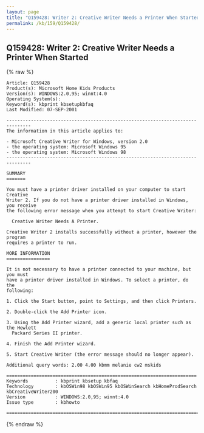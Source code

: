 ```yaml
---
layout: page
title: "Q159428: Writer 2: Creative Writer Needs a Printer When Started"
permalink: /kb/159/Q159428/
---
```


## Q159428: Writer 2: Creative Writer Needs a Printer When Started

{% raw %}

	Article: Q159428
	Product(s): Microsoft Home Kids Products
	Version(s): WINDOWS:2.0,95; winnt:4.0
	Operating System(s): 
	Keyword(s): kbprint kbsetupkbfaq
	Last Modified: 07-SEP-2001
	
	-------------------------------------------------------------------------------
	The information in this article applies to:
	
	- Microsoft Creative Writer for Windows, version 2.0 
	- the operating system: Microsoft Windows 95 
	- the operating system: Microsoft Windows 98 
	-------------------------------------------------------------------------------
	
	SUMMARY
	=======
	
	You must have a printer driver installed on your computer to start Creative
	Writer 2. If you do not have a printer driver installed in Windows, you receive
	the following error message when you attempt to start Creative Writer:
	
	  Creative Writer Needs A Printer.
	
	Creative Writer 2 installs successfully without a printer, however the program
	requires a printer to run.
	
	MORE INFORMATION
	================
	
	It is not necessary to have a printer connected to your machine, but you must
	have a printer driver installed in Windows. To select a printer, do the
	following:
	
	1. Click the Start button, point to Settings, and then click Printers.
	
	2. Double-click the Add Printer icon.
	
	3. Using the Add Printer wizard, add a generic local printer such as the Hewlett
	  Packard Series II printer.
	
	4. Finish the Add Printer wizard.
	
	5. Start Creative Writer (the error message should no longer appear).
	
	Additional query words: 2.00 4.00 kbmm melanie cw2 mskids
	
	======================================================================
	Keywords          : kbprint kbsetup kbfaq
	Technology        : kbOSWin98 kbOSWin95 kbOSWinSearch kbHomeProdSearch kbCreativeWriter200
	Version           : WINDOWS:2.0,95; winnt:4.0
	Issue type        : kbhowto
	
	=============================================================================
	

{% endraw %}
